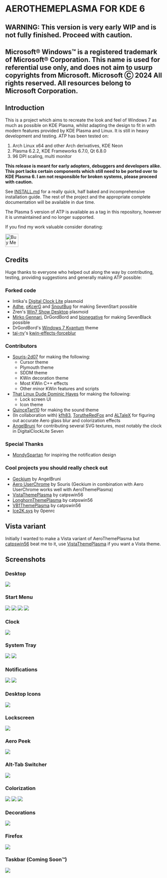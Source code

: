 # AEROTHEMEPLASMA FOR KDE 6

## WARNING: This version is very early WIP and is not fully finished. Proceed with caution.

## Microsoft® Windows™ is a registered trademark of Microsoft® Corporation. This name is used for referential use only, and does not aim to usurp copyrights from Microsoft. Microsoft Ⓒ 2024 All rights reserved. All resources belong to Microsoft Corporation.

## Introduction

This is a project which aims to recreate the look and feel of Windows 7 as much as possible on KDE Plasma, whilst adapting the design to fit in with modern features provided by KDE Plasma and Linux.
It is still in heavy development and testing. ATP has been tested on:

1. Arch Linux x64 and other Arch derivatives, KDE Neon
2. Plasma 6.2.2, KDE Frameworks 6.7.0, Qt 6.8.0
3. 96 DPI scaling, multi monitor

**This release is meant for early adopters, debuggers and developers alike. This port lacks certain components which still need to be ported over to KDE Plasma 6. I am not responsible for broken systems, please proceed with caution.**

See [INSTALL.md](./INSTALL.md) for a really quick, half baked and incomprehensive installation guide. The rest of the project and the appropriate complete documentation will be available in due time.

The Plasma 5 version of ATP is available as a tag in this repository, however it is unmaintained and no longer supported.

If you find my work valuable consider donating:

<a href='https://ko-fi.com/M4M2NJ9PJ' target='_blank'><img height='42' style='border:0px;height:42px;' src='https://storage.ko-fi.com/cdn/kofi2.png?v=3' border='0' alt='Buy Me a Coffee at ko-fi.com' /></a>

## Credits 

Huge thanks to everyone who helped out along the way by contributing, testing, providing suggestions and generally making ATP possible:

### Forked code

- Intika's [Digital Clock Lite](https://store.kde.org/p/1225135/) plasmoid
- [Adhe](https://store.kde.org/p/1386465/), [oKcerG](https://github.com/oKcerG/QuickBehaviors) and [SnoutBug](https://store.kde.org/p/1720532) for making SevenStart possible
- Zren's [Win7 Show Desktop](https://store.kde.org/p/2151247) plasmoid
- [Mirko Gennari](https://store.kde.org/p/998614), DrGordBord and [bionegative](https://www.pling.com/p/998823) for making SevenBlack possible
- DrGordBord's [Windows 7 Kvantum](https://store.kde.org/p/1679903) theme
- [taj-ny](https://github.com/taj-ny)'s [kwin-effects-forceblur](https://github.com/taj-ny/kwin-effects-forceblur)

### Contributors
- [Souris-2d07](https://gitgud.io/souris) for making the following: 
    - Cursor theme
    - Plymouth theme 
    - SDDM theme
    - KWin decoration theme
    - Most KWin C++ effects
    - Other minor KWin features and scripts
- [That Linux Dude Dominic Hayes](https://github.com/dominichayesferen) for making the following: 
    - Lock screen UI 
    - Icon theme
- [QuinceTart10](https://github.com/QuinceTart10) for making the sound theme
- (In collaboration with) [kfh83](https://github.com/kfh83), [TorutheRedFox](https://github.com/TorutheRedFox) and [ALTaleX](https://github.com/ALTaleX531/dwm_colorization_calculator/blob/main/main.py) for figuring out accurate Aero glass blur and colorization effects
- [AngelBruni](https://github.com/angelbruni) for contributing several SVG textures, most notably the clock in DigitalClockLite Seven

### Special Thanks 

- [MondySpartan](https://www.deviantart.com/mondyspartan/art/Windows-10-Year-2010-Edition-1016859431) for inspiring the notification design

### Cool projects you should really check out

- [Geckium](https://github.com/angelbruni/Geckium) by AngelBruni
- [Aero UserChrome](https://gitgud.io/souris/aero-userchrome) by Souris (Geckium in combination with Aero UserChrome works well with AeroThemePlasma)
- [VistaThemePlasma](https://gitgud.io/catpswin56/vistathemeplasma/) by catpswin56
- [LonghornThemePlasma](https://gitgud.io/catpswin56/longhornthemeplasma) by catpswin56
- [VB1ThemePlasma](https://gitgud.io/catpswin56/vista-beta-plasma) by catpswin56
- [Ice2K.sys](https://toiletflusher.neocities.org/ice2k/) by 0penrc

## Vista variant

Initially I wanted to make a Vista variant of AeroThemePlasma but [catpswin56](https://gitgud.io/catpswin56) beat me to it, use [VistaThemePlasma](https://gitgud.io/catpswin56/vistathemeplasma/) if you want a Vista theme.

## Screenshots

### Desktop

<img src="screenshots/desktop.png">

### Start Menu

<img src="screenshots/start_menu.png">
<img src="screenshots/start_menu_search.png">
<img src="screenshots/start_menu_apps.png">
<img src="screenshots/start_menu_openshell.png">

### Clock

<img src="screenshots/clock.png">

### System Tray

<img src="screenshots/battery.png">
<img src="screenshots/system_tray.png">

### Notifications 

<img src="screenshots/notification.png">
<img src="screenshots/notification-progress.png">

### Desktop Icons 

<img src="screenshots/icons.png">

### Lockscreen 

<img src="screenshots/lockscreen.png">

### Aero Peek

<img src="screenshots/peek.png">

### Alt-Tab Switcher

<img src="screenshots/alt-tab.png">

### Colorization 

<img src="screenshots/colorization.png">
<img src="screenshots/aeroblur.png">
<img src="screenshots/aeroblursimple.png">

### Decorations

<img src="screenshots/decorations.png">

### Firefox

<img src="screenshots/geckium.png">

### Taskbar (Coming Soon™)

<img src="screenshots/jumplist.png">

